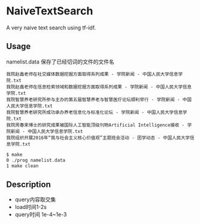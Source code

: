 # NaiveTextSearch

A very naive text search using tf-idf.

## Usage

namelist.data 保存了已经切词的文件的文件名  

```text
我院赵鑫老师在社交媒体数据挖掘方面取得系列成果 - 学院新闻 - 中国人民大学信息学院.txt
我院赵鑫老师在信息检索领域和数据挖掘方面取得系列成果 - 学院新闻 - 中国人民大学信息学院.txt
我院智慧养老研究所参与主办的第五届智慧养老与智慧医疗论坛顺利举行 - 学院新闻 - 中国人民大学信息学院.txt
我院智慧养老研究所成功承办养老信息化与标准化论坛 - 学院新闻 - 中国人民大学信息学院.txt
我院周春来博士的研究成果被国际人工智能顶级刊物Artificial Intelligence接收 - 学院新闻 - 中国人民大学信息学院.txt
我院组织开展2016年“我与社会主义核心价值观”主题班会活动 - 团学动态 - 中国人民大学信息学院.txt

```

```bash
$ make
0 ./prog namelist.data  
1 make clean
```

## Description

+ query内容取交集
+ load时间1-2s
+ query时间 1e-4~1e-3
